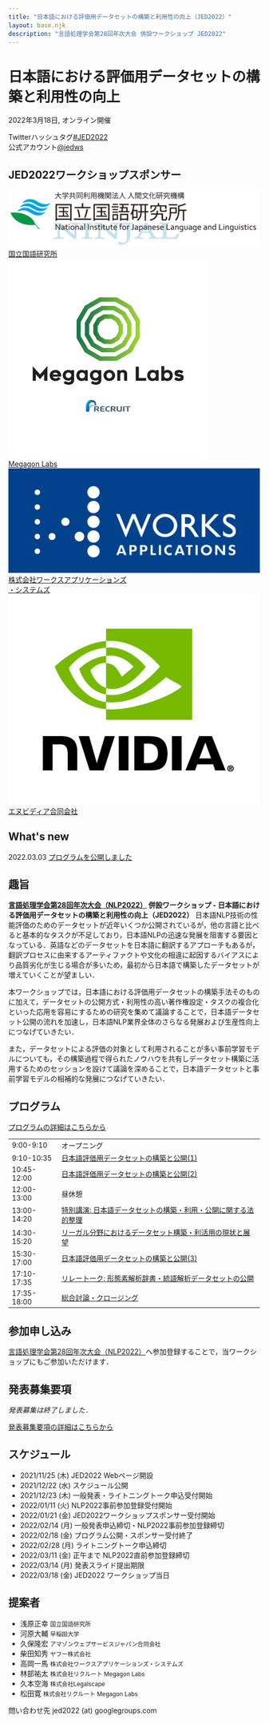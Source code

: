 ```yaml
---
title: "日本語における評価用データセットの構築と利用性の向上（JED2022）"
layout: base.njk
description: "言語処理学会第28回年次大会 併設ワークショップ JED2022"
---
```


# 日本語における評価用データセットの構築と利用性の向上
2022年3月18日, オンライン開催


<div class="twitter_info">
<div class="hashtag">Twitterハッシュタグ<a href="https://twitter.com/hashtag/JED2022" target="_blank" rel="noreferrer">#JED2022</a></div>
<div class="accoutn">公式アカウント<a href="https://twitter.com/jedws" target="_blank" rel="noreferrer">@jedws</a></div>
</div>


## JED2022ワークショップスポンサー
<div id="sponsors">
  <div class="sponsor-item">
    <a href="https://www.ninjal.ac.jp/" target="_blank" rel="noreferrer">
      <div class="logo"><img src="img/sponsors/1_ninjal.png" alt="国立国語研究所"></div>
      <div class="text">国立国語研究所</div>
    </a>
  </div>
  <div class="sponsor-item">
    <a href="https://www.megagon.ai/" target="_blank" rel="noreferrer">
      <div class="logo"><img src="img/sponsors/2_megagon.png" alt="Megagon Labs"></div>
      <div class="text">Megagon Labs</div>
    </a>
  </div>
  <div class="sponsor-item">
    <a href="https://www.worksap.co.jp/" target="_blank" rel="noreferrer">
      <div class="logo"><img src="img/sponsors/3_worksap.jpeg" alt="株式会社ワークスアプリケーションズ・システムズ"></div>
      <div class="text">株式会社ワークスアプリケーションズ<br/>・システムズ</div>
    </a>
  </div>
  <div class="sponsor-item">
    <a href="https://www.nvidia.com/ja-jp/" target="_blank" rel="noreferrer">
      <div class="logo"><img src="img/sponsors/4_nvidia.png" alt="エヌビディア合同会社"></div>
      <div class="text">エヌビディア合同会社</div>
    </a>
  </div>
  <div class="sponsor-item-blank">
  </div>
  <div class="sponsor-item-blank">
  </div>
</div>

## What's new
2022.03.03 [プログラムを公開しました](program)

## 趣旨
**[言語処理学会第28回年次大会（NLP2022）](https://www.anlp.jp/nlp2022/) 併設ワークショップ - 日本語における評価用データセットの構築と利用性の向上（JED2022）**
日本語NLP技術の性能評価のためのデータセットが近年いくつか公開されているが，他の言語と比べると基本的なタスクが不足しており，日本語NLPの迅速な発展を阻害する要因となっている．英語などのデータセットを日本語に翻訳するアプローチもあるが，翻訳プロセスに由来するアーティファクトや文化の相違に起因するバイアスにより品質劣化が生じる場合が多いため，最初から日本語で構築したデータセットが増えていくことが望ましい．

本ワークショップでは，日本語における評価用データセットの構築手法そのものに加えて，データセットの公開方式・利用性の高い著作権設定・タスクの複合化といった応用を容易にするための研究を集めて議論することで，日本語データセット公開の流れを加速し，日本語NLP業界全体のさらなる発展および生産性向上につなげていきたい．

また，データセットによる評価の対象として利用されることが多い事前学習モデルについても，その構築過程で得られたノウハウを共有しデータセット構築に活用するためのセッションを設けて議論を深めることで，日本語データセットと事前学習モデルの相補的な発展につなげていきたい．


## プログラム

[プログラムの詳細はこちらから](program)

<table id="program_table">
  <tbody>
    <tr>
      <td class="program_time">9:00-9:10</td>
      <td>オープニング</td>
    </tr>
    <tr>
      <td class="program_time">9:10-10:35</td>
      <td><a href="program/#日本語評価用データセットの構築と公開(1)">日本語評価用データセットの構築と公開(1)</a></td>
    </tr>
    <tr>
      <td class="program_time">10:45-12:00</td>
      <td><a href="program/#日本語評価用データセットの構築と公開(2)">日本語評価用データセットの構築と公開(2)</a></td>
    </tr>
    <tr>
      <td class="program_time">12:00-13:00</td>
      <td>昼休憩</td>
    </tr>
    <tr>
      <td class="program_time">13:00-14:20</td>
      <td><a href="program/#特別講演">特別講演: 日本語データセットの構築・利用・公開に関する法的整理</a></td>
    </tr>
    <tr>
      <td class="program_time">14:30-15:20</td>
      <td><a href="program/#リーガル分野におけるデータセット構築・利活用の現状と展望">リーガル分野におけるデータセット構築・利活用の現状と展望</a></td>
    </tr>
    <tr>
      <td class="program_time">15:30-17:00</td>
      <td><a href="program/#日本語評価用データセットの構築と公開(3)">日本語評価用データセットの構築と公開(3)</a></td>
    </tr>
    <tr>
      <td class="program_time">17:10-17:35</td>
      <td><a href="program/#リレートーク: 形態素解析辞書・統語解析データセットの公開">リレートーク: 形態素解析辞書・統語解析データセットの公開</a></td>
    </tr>
    <tr>
      <td class="program_time">17:35-18:00</td>
      <td><a href="program/#総合討論・クロージング">総合討論・クロージング</a></td>
    </tr>
  </tbody>
</table>


## 参加申し込み
[言語処理学会第28回年次大会（NLP2022）](https://www.anlp.jp/nlp2022/)へ参加登録することで，当ワークショップにもご参加いただけます．


## 発表募集要項

*発表募集は終了しました．*

<span class="expired">[発表募集要項の詳細はこちらから](cfp)</span>


## スケジュール
- <span class="expired">2021/11/25 (木)	JED2022 Webページ開設</span>
- <span class="expired">2021/12/22 (水)	スケジュール公開</span>
- <span class="expired">2021/12/23 (木)	一般発表・ライトニングトーク申込受付開始</span>
- <span class="expired">2022/01/11 (火)	NLP2022事前参加登録受付開始</span>
- <span class="expired">2022/01/21 (金)	JED2022ワークショップスポンサー受付開始</span>
- <span class="expired">2022/02/14 (月)	一般発表申込締切・NLP2022事前参加登録締切</span>
- <span class="expired">2022/02/18 (金)	プログラム公開・スポンサー受付終了</span>
- <span class="expired">2022/02/28 (月)	ライトニングトーク申込締切</span>
- 2022/03/11 (金) 正午まで	NLP2022直前参加登録締切
- 2022/03/14 (月)	発表スライド提出期限
- 2022/03/18 (金)	JED2022 ワークショップ当日

## 提案者
- 浅原正幸 <small>国立国語研究所</small>
- 河原大輔 <small>早稲田大学</small>
- 久保隆宏 <small>アマゾンウェブサービスジャパン合同会社</small>
- 柴田知秀 <small>ヤフー株式会社</small>
- 高岡一馬 <small>株式会社ワークスアプリケーションズ・システムズ</small>
- 林部祐太 <small>株式会社リクルート Megagon Labs</small>
- 久本空海 <small>株式会社Legalscape</small>
- 松田寛 <small>株式会社リクルート Megagon Labs</small>

問い合わせ先 jed2022 (at) googlegroups.com
